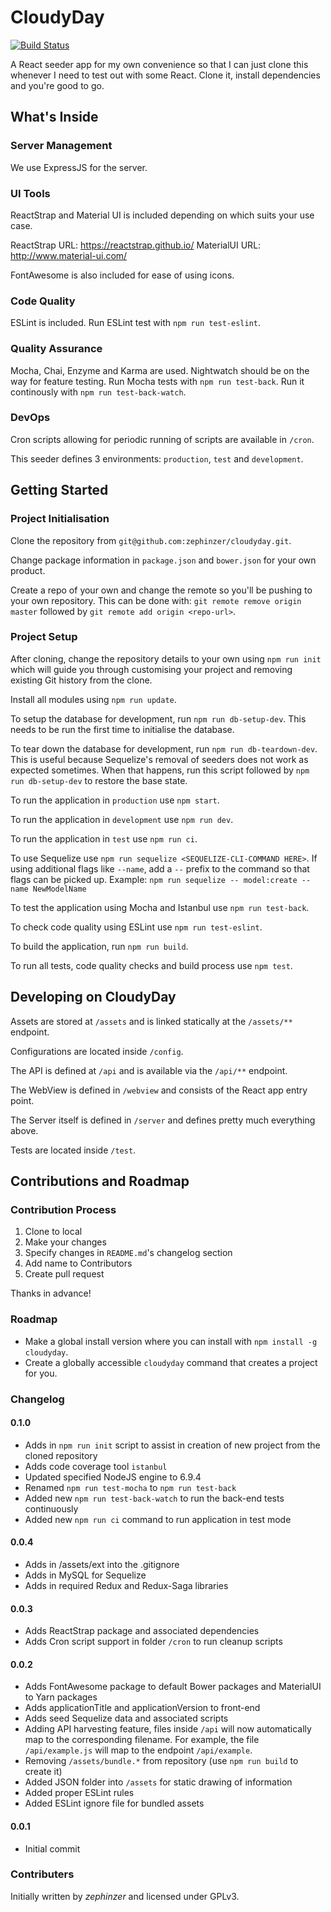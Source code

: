 # CloudyDay

[![Build Status](https://travis-ci.org/zephinzer/cloudyday.svg?branch=master)](https://travis-ci.org/zephinzer/cloudyday)

A React seeder app for my own convenience so that I can just clone this whenever I need
to test out with some React. Clone it, install dependencies and you're good to go.

## What's Inside

### Server Management

We use ExpressJS for the server.

### UI Tools

ReactStrap and Material UI is included depending on which suits your use case.

ReactStrap URL: https://reactstrap.github.io/
MaterialUI URL: http://www.material-ui.com/

FontAwesome is also included for ease of using icons.

### Code Quality

ESLint is included. Run ESLint test with `npm run test-eslint`.

### Quality Assurance

Mocha, Chai, Enzyme and Karma are used. Nightwatch should be on the way for feature 
testing. Run Mocha tests with `npm run test-back`. Run it continously with `npm run test-back-watch`.

### DevOps

Cron scripts allowing for periodic running of scripts are available in `/cron`.

This seeder defines 3 environments: `production`, `test` and `development`. 

## Getting Started

### Project Initialisation
Clone the repository from `git@github.com:zephinzer/cloudyday.git`.

Change package information in `package.json` and `bower.json` for your own product.

Create a repo of your own and change the remote so you'll be pushing to your own 
repository. This can be done with: `git remote remove origin master` followed by 
`git remote add origin <repo-url>`.

### Project Setup

After cloning, change the repository details to your own using `npm run init` which will
guide you through customising your project and removing existing Git history from the clone.

Install all modules using `npm run update`.

To setup the database for development, run `npm run db-setup-dev`. This needs to be 
run the first time to initialise the database.

To tear down the database for development, run `npm run db-teardown-dev`. This is
useful because Sequelize's removal of seeders does not work as expected sometimes. 
When that happens, run this script followed by `npm run db-setup-dev` to restore the 
base state.

To run the application in `production` use `npm start`.

To run the application in `development` use `npm run dev`.

To run the application in `test` use `npm run ci`.

To use Sequelize use `npm run sequelize <SEQUELIZE-CLI-COMMAND HERE>`.
If using additional flags like `--name`, add a `--` prefix to the command so that 
flags can be picked up. Example: `npm run sequelize -- model:create --name NewModelName`

To test the application using Mocha and Istanbul use `npm run test-back`.

To check code quality using ESLint use `npm run test-eslint`.

To build the application, run `npm run build`. 

To run all tests, code quality checks and build process use `npm test`.

## Developing on CloudyDay

Assets are stored at `/assets` and is linked statically at the `/assets/**` endpoint.

Configurations are located inside `/config`.

The API is defined at `/api` and is available via the `/api/**` endpoint.

The WebView is defined in `/webview` and consists of the React app entry point.

The Server itself is defined in `/server` and defines pretty much everything above.

Tests are located inside `/test`.

## Contributions and Roadmap

### Contribution Process

1. Clone to local
2. Make your changes
3. Specify changes in `README.md`'s changelog section
4. Add name to Contributors
5. Create pull request

Thanks in advance!

### Roadmap
- Make a global install version where you can install with `npm install -g cloudyday`.
- Create a globally accessible `cloudyday` command that creates a project for you.

### Changelog

#### 0.1.0
- Adds in `npm run init` script to assist in creation of new project from the cloned
repository
- Adds code coverage tool `istanbul`
- Updated specified NodeJS engine to 6.9.4
- Renamed `npm run test-mocha` to `npm run test-back`
- Added new `npm run test-back-watch` to run the back-end tests continuously
- Added new `npm run ci` command to run application in test mode

#### 0.0.4

- Adds in /assets/ext into the .gitignore
- Adds in MySQL for Sequelize 
- Adds in required Redux and Redux-Saga libraries

#### 0.0.3

- Adds ReactStrap package and associated dependencies
- Adds Cron script support in folder `/cron` to run cleanup scripts

#### 0.0.2

- Adds FontAwesome package to default Bower packages and MaterialUI to Yarn packages
- Adds applicationTitle and applicationVersion to front-end
- Adds seed Sequelize data and associated scripts
- Adding API harvesting feature, files inside `/api` will now automatically map
  to the corresponding filename. For example, the file `/api/example.js` will map to
	the endpoint `/api/example`.
- Removing `/assets/bundle.*` from repository (use `npm run build` to create it)
- Added JSON folder into `/assets` for static drawing of information
- Added proper ESLint rules
- Added ESLint ignore file for bundled assets

#### 0.0.1

- Initial commit

### Contributers

Initially written by *zephinzer* and licensed under GPLv3.